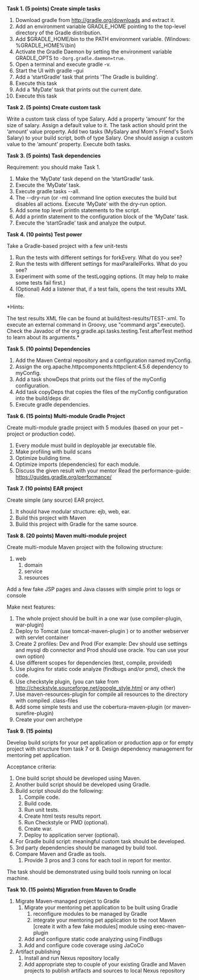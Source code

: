 **Task 1. (5 points) Create simple tasks**

1. Download gradle from http://gradle.org/downloads and extract it.
2. Add an environment variable GRADLE_HOME pointing to the top-level directory of the Gradle distribution.
3. Add $GRADLE_HOME/bin to the PATH environment variable. (Windows: %GRADLE_HOME%\bin)
4. Activate the Gradle Daemon by setting the environment variable GRADLE_OPTS to ```-Dorg.gradle.daemon=true```.
5. Open a terminal and execute gradle -v.
6. Start the UI with gradle –gui
7. Add a ‘startGradle’ task that prints 'The Gradle is building'.
8. Execute this task
9. Add a ‘MyDate’ task that prints out the current date.
10. Execute this task

**Task 2. (5 points) Create custom task**

Write a custom task class of type Salary. Add a property ‘amount’ for the size of salary. Assign a default value to it. The task action should print the ‘amount’ value property. 
Add two tasks (MySalary and Mom's Friend's Son’s Salary) to your build script, both of type Salary. One should assign a custom value to the ‘amount’ property. Execute both tasks.

**Task 3. (5 points) Task dependencies**

Requirement: you should make Task 1.

1. Make the ‘MyDate’ task depend on the ‘startGradle’ task.
2. Execute the ‘MyDate’ task.
3. Execute gradle tasks --all.
4. The --dry-run (or -m) command line option executes the build but disables all actions. Execute ‘MyDate’ with the dry-run option.
5. Add some top level println statements to the script.
6. Add a println statement to the configuration block of the ‘MyDate’ task.
7. Execute the ‘startGradle’ task and analyze the output.

**Task 4. (10 points) Test power**

Take a Gradle-based project with a few unit-tests

1. Run the tests with different settings for forkEvery. What do you see?
2. Run the tests with different settings for maxParallelForks. What do you see?
3. Experiment with some of the testLogging options. (It may help to make some tests fail first.)
4. (Optional) Add a listener that, if a test fails, opens the test results XML file.

*Hints:

The test results XML file can be found at build/test-results/TEST-<test-class-name>.xml.
To execute an external command in Groovy, use "command args".execute().
Check the Javadoc of the org.gradle.api.tasks.testing.Test.afterTest method to learn about its arguments.*

**Task 5. (10 points) Dependencies**

1. Add the Maven Central repository and a configuration named myConfig. 
2. Assign the org.apache.httpcomponents:httpclient:4.5.6 dependency to myConfig.
3. Add a task showDeps that prints out the files of the myConfig configuration. 
4. Add task copyDeps that copies the files of the myConfig configuration into the build/deps dir.
5. Execute gradle dependencies.

**Task 6. (15 points) Multi-module Gradle Project**

Create multi-module gradle project with 5 modules (based on your pet – project or production code).
1. Every module must build in deployable jar executable file. 
2. Make profiling with build scans
3. Optimize building time. 
4. Optimize imports (dependencies) for each module.
5. Discuss the given result with your mentor
Read the performance-guide: https://guides.gradle.org/performance/

**Task 7. (10 points) EAR project**

Create simple (any source) EAR project. 
1. It should have modular structure: ejb, web, ear.
2. Build this project with Maven 
3. Build this project with Gradle for the same source.

**Task 8. (20 points) Maven multi-module project**

Create multi-module Maven project with the following structure:
1. web
    1. domain
    2. service
    3. resources

Add a few fake JSP pages and Java classes with simple print to logs or console

Make next features:
1. The whole project should be built in a one war (use compiler-plugin, war-plugin)
2. Deploy to Tomcat (use tomcat-maven-plugin ) or to another webserver with servlet container
3. Create 2 profiles: Dev and Prod (For example: Dev should use settings and mysql db connector and Prod should use oracle. You can use your own option)
4. Use different scopes for dependencies (test, compile, provided)
5. Use plugins for static code analyze (findbugs and/or pmd), check the code.
6. Use checkstyle plugin, (you can take from http://checkstyle.sourceforge.net/google_style.html or any other)
7. Use maven-resources-plugin for compile all resources to the directory with compiled   .class-files 
8. Add some simple tests and use the cobertura-maven-plugin (or maven-surefire-plugin)
9. Create your own archetype

**Task 9. (15 points)**

Develop build scripts for your pet application or production app or for empty project with structure from task 7 or 8. Design dependency management for mentoring pet application.

Acceptance criteria:
1.	One build script should be developed using Maven.
2.	Another build script should be developed using Gradle.
3.	Build script should do the following:
    1.	Compile code.
    2.	Build code.
    3.	Run unit tests.
    4.	Create html tests results report.
    5.	Run Checkstyle or PMD (optional).
    6.	Create war.
    7.	Deploy to application server (optional).
4.	For Gradle build script: meaningful custom task should be developed.
5.	3rd party dependencies should be managed by build tool.
6.	Compare Maven and Gradle as tools.
    1.	Provide 3 pros and 3 cons for each tool in report for mentor.

The task should be demonstrated using build tools running on local machine.

**Task 10. (15 points) Migration from Maven to Gradle**

1. Migrate Maven-managed project to Gradle
    1. Migrate your mentoring pet application to be built using Gradle 
        1. reconfigure modules to be managed by Gradle
        2. integrate your mentoring pet application to the root Maven [create it with a few fake modules] module using exec-maven-plugin
    2. Add and configure static code analyzing using FindBugs
    3. Add and configure code coverage using JaCoCo
2. Artifact publishing
    1. Install and run Nexus repository locally
    2. Add appropriate step to couple of your existing Gradle and Maven projects to publish artifacts and sources to local Nexus repository
